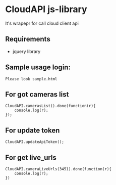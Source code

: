 # CloudAPI js-library

It's wrapepr for call cloud client api

## Requirements 

* jquery library

## Sample usage login:

	Please look sample.html

## For got cameras list

	CloudAPI.camerasList().done(function(r){
		console.log(r);
	});
	
## For update token

	CloudAPI.updateApiToken();
	
## For get live_urls

	CloudAPI.cameraLiveUrls(3451).done(function(r){
		console.log(r);
	})

